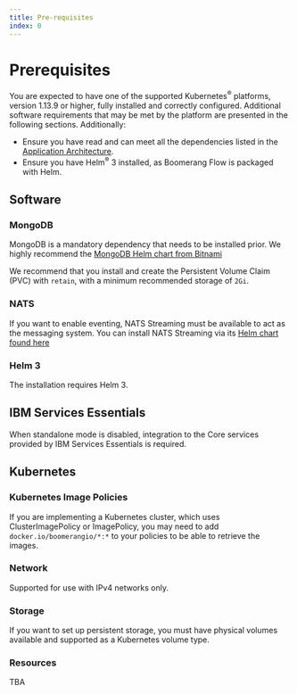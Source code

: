 ```yaml
---
title: Pre-requisites
index: 0
---
```


# Prerequisites

You are expected to have one of the supported Kubernetes<sup>®</sup> platforms, version 1.13.9 or higher, fully installed and correctly configured. Additional software requirements that may be met by the platform are presented in the following sections. Additionally:

- Ensure you have read and can meet all the dependencies listed in the [Application Architecture](/boomerang-flow/architecture/application-architecture).
- Ensure you have Helm<sup>®</sup> 3 installed, as Boomerang Flow is packaged with Helm.

## Software

### MongoDB

MongoDB is a mandatory dependency that needs to be installed prior. We highly recommend the [MongoDB Helm chart from Bitnami](https://bitnami.com/stack/mongodb/helm)

We recommend that you install and create the Persistent Volume Claim (PVC) with `retain`, with a minimum recommended storage of `2Gi`. 

### NATS

If you want to enable eventing, NATS Streaming must be available to act as the messaging system. You can install NATS Streaming via its [Helm chart found here](https://github.com/nats-io/k8s/tree/master/helm/charts/stan) 

### Helm 3

The installation requires Helm 3.

## IBM Services Essentials

When standalone mode is disabled, integration to the Core services provided by IBM Services Essentials is required.

## Kubernetes

### Kubernetes Image Policies

If you are implementing a Kubernetes cluster, which uses ClusterImagePolicy or ImagePolicy, you may need to add `docker.io/boomerangio/*:*` to your policies to be able to retrieve the images.

### Network

Supported for use with IPv4 networks only.

### Storage

If you want to set up persistent storage, you must have physical volumes available and supported as a Kubernetes volume type.

### Resources

TBA